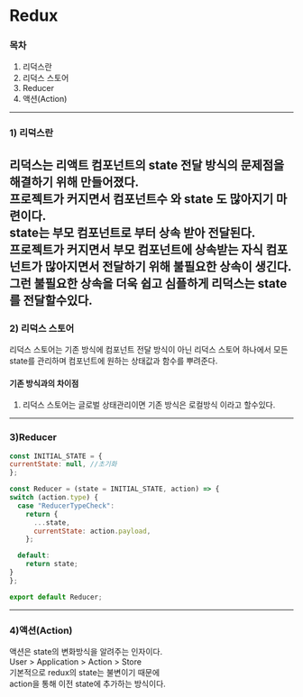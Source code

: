# Redux


### 목차
 1. 리덕스란 
 2. 리덕스 스토어
 3. Reducer
 4. 액션(Action)


------------
### 1) 리덕스란   
리덕스는 리액트 컴포넌트의 state 전달 방식의 문제점을 해결하기 위해 만들어졌다.   
프로젝트가 커지면서 컴포넌트수 와 state 도 많아지기 마련이다.   
state는 부모 컴포넌트로 부터 상속 받아 전달된다.   
프로젝트가 커지면서 부모 컴포넌트에 상속받는 자식 컴포넌트가 많아지면서 전달하기 위해 불필요한 상속이 생긴다.   
그런 불필요한 상속을 더욱 쉽고 심플하게 리덕스는 state 를 전달할수있다.   
-----------
### 2) 리덕스 스토어
리덕스 스토어는 기존 방식에 컴포넌트 전달 방식이 아닌 리덕스 스토어 하나에서 모든 state를 관리하며 컴포넌트에 원하는 상태값과 함수를 뿌려준다.     
#### 기존 방식과의 차이점
1. 리덕스 스토어는 글로벌 상태관리이면 기존 방식은 로컬방식 이라고 할수있다.
--------------
### 3)Reducer

  ```js
  const INITIAL_STATE = {
  currentState: null, //초기화
};

const Reducer = (state = INITIAL_STATE, action) => {
  switch (action.type) {
    case "ReducerTypeCheck":
      return {
        ...state,
        currentState: action.payload,
      };

    default:
      return state;
  }
};

export default Reducer;
```
---------
### 4)액션(Action)
액션은 state의 변화방식을 알려주는 인자이다.     
User > Application > Action > Store   
기본적으로 redux의 state는 불변이기 때문에   
action을 통해 이전 state에 추가하는 방식이다.   
